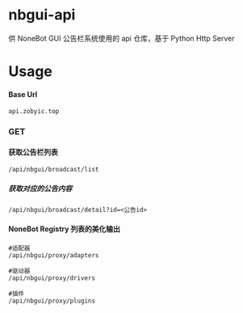 # nbgui-api
供 NoneBot GUI 公告栏系统使用的 api 仓库，基于 Python Http Server


# Usage

#### Base Url
```
api.zobyic.top
```

### GET
#### 获取公告栏列表
```
/api/nbgui/broadcast/list
```


##### 获取对应的公告内容
```
/api/nbgui/broadcast/detail?id=<公告id>
```

#### NoneBot Registry 列表的美化输出
```
#适配器
/api/nbgui/proxy/adapters

#驱动器
/api/nbgui/proxy/drivers

#插件
/api/nbgui/proxy/plugins
```